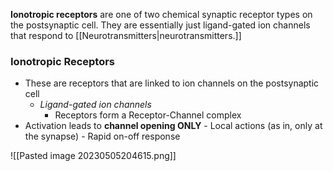 **Ionotropic receptors** are one of two chemical synaptic receptor types on the postsynaptic cell. They are essentially just ligand-gated ion channels that respond to [[Neurotransmitters|neurotransmitters.]]

### Ionotropic Receptors
- These are receptors that are linked to ion channels on the postsynaptic cell
	- *Ligand-gated ion channels*
		- Receptors form a Receptor-Channel complex
- Activation leads to **channel opening ONLY**
        - Local actions (as in, only at the synapse)
        - Rapid on-off response

![[Pasted image 20230505204615.png]]

